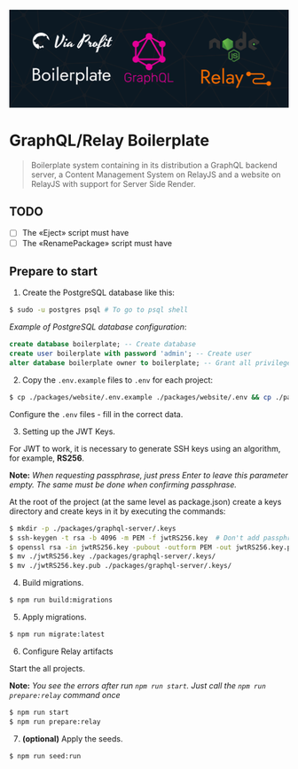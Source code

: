 ![project-cover](./assets/via-profit-services-cover.png)

# GraphQL/Relay Boilerplate

> Boilerplate system containing in its distribution a GraphQL backend server, a Content Management System on RelayJS and a website on RelayJS with support for Server Side Render.

## TODO

- [ ] The «Eject» script must have
- [ ] The «RenamePackage» script must have

## Prepare to start

1. Create the PostgreSQL database like this:

```bash
$ sudo -u postgres psql # To go to psql shell
```


_Example of PostgreSQL database configuration_:

```sql
create database boilerplate; -- Create database
create user boilerplate with password 'admin'; -- Create user
alter database boilerplate owner to boilerplate; -- Grant all privileges
```

2. Copy the `.env.example` files to `.env` for each project:

```bash
$ cp ./packages/website/.env.example ./packages/website/.env && cp ./packages/web-admin/.env.example ./packages/web-admin/.env && cp ./packages/graphql-server/.env.example ./packages/graphql-server/.env && cp ./packages/graphql-server/.knex/.env.example ./packages/graphql-server/.knex/.env
```

Configure the `.env` files - fill in the correct data.

3. Setting up the JWT Keys.

For JWT to work, it is necessary to generate SSH keys using an algorithm, for example, **RS256**.

**Note:** _When requesting passphrase, just press Enter to leave this parameter empty. The same must be done when confirming passphrase._

At the root of the project (at the same level as package.json) create a keys directory and create keys in it by executing the commands:

```bash
$ mkdir -p ./packages/graphql-server/.keys
$ ssh-keygen -t rsa -b 4096 -m PEM -f jwtRS256.key  # Don't add passphrase, just press Enter
$ openssl rsa -in jwtRS256.key -pubout -outform PEM -out jwtRS256.key.pub
$ mv ./jwtRS256.key ./packages/graphql-server/.keys/
$ mv ./jwtRS256.key.pub ./packages/graphql-server/.keys/
```

4. Build migrations.

```bash
$ npm run build:migrations
```

5. Apply migrations.

```bash
$ npm run migrate:latest
```

6. Configure Relay artifacts

Start the all projects.

**Note:** _You see the errors after run `npm run start`. Just call the `npm run prepare:relay` command once_

```bash
$ npm run start
$ npm run prepare:relay
```

7. **(optional)** Apply the seeds.

```bash
$ npm run seed:run
```